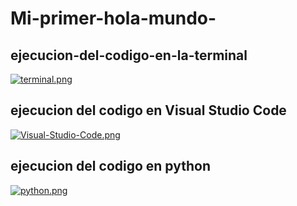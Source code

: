 # Mi-primer-hola-mundo-
## ejecucion-del-codigo-en-la-terminal
[![terminal.png](https://i.postimg.cc/ZKdGTR68/terminal.png)](https://postimg.cc/1fyCByCX)
## ejecucion del codigo en Visual Studio Code 
[![Visual-Studio-Code.png](https://i.postimg.cc/t4VWv0QC/Visual-Studio-Code.png)](https://postimg.cc/TKfKh43Z)
## ejecucion del codigo en python
[![python.png](https://i.postimg.cc/Qt5jvbN7/python.png)](https://postimg.cc/S2S0McMQ)
